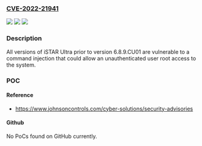 ### [CVE-2022-21941](https://cve.mitre.org/cgi-bin/cvename.cgi?name=CVE-2022-21941)
![](https://img.shields.io/static/v1?label=Product&message=iSTAR%20Ultra&color=blue)
![](https://img.shields.io/static/v1?label=Version&message=all%20versions%20prior%20to%206.8.9.CU01%20&color=brightgreen)
![](https://img.shields.io/static/v1?label=Vulnerability&message=CWE-77%3A%20Improper%20Neutralization%20of%20Special%20Elements%20used%20in%20a%20Command%20('Command%20Injection')&color=brightgreen)

### Description

All versions of iSTAR Ultra prior to version 6.8.9.CU01 are vulnerable to a command injection that could allow an unauthenticated user root access to the system.

### POC

#### Reference
- https://www.johnsoncontrols.com/cyber-solutions/security-advisories

#### Github
No PoCs found on GitHub currently.

